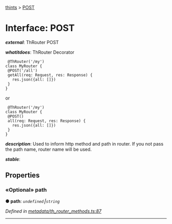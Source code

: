 [thints](../README.md) > [POST](../interfaces/post.md)



# Interface: POST

*__external__*: ThRouter POST

*__whatitdoes__*: ThRouter Decorator

     @ThRouter('/my')
    class MyRouter {
     @POST('/all')
     getAll(req: Request, res: Response) {
       res.json({all: []})
     }
    }

or

     @ThRouter('/my')
    class MyRouter {
     @POST()
     all(req: Request, res: Response) {
       res.json({all: []})
     }
    }

*__description__*: Used to inform http method and path in router. If you not pass the path name, router name will be used.

*__stable__*: 



## Properties
<a id="path"></a>

### «Optional» path

**●  path**:  *`undefined`⎮`string`* 

*Defined in [metadata/th_router_methods.ts:87](https://github.com/digitalinfluencers/ThinTS/blob/eb362f6/src/metadata/th_router_methods.ts#L87)*





___


